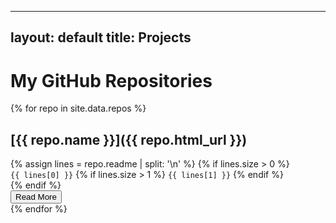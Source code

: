 

---
layout: default
title: Projects
---

# My GitHub Repositories

{% for repo in site.data.repos %}

## [{{ repo.name }}]({{ repo.html_url }})
<div class="code-block-container">
  <div class="code-block-preview styled-code-block" id="preview-{{ repo.name | replace: ' ', '-' | replace: '/', '-' }}">
    {% assign lines = repo.readme | split: '\n' %}
    {% if lines.size > 0 %}
    <div>
      <code>{{ lines[0] }}</code> <!-- First line -->
      {% if lines.size > 1 %}
      <code class="blurred-line">{{ lines[1] }}</code> <!-- Blurred second line -->
      {% endif %}
    </div>
    {% endif %}
  </div>
  <div class="code-block-full styled-code-block" id="full-{{ repo.name | replace: ' ', '-' | replace: '/', '-' }}" style="display: none;">
    <pre>{{ repo.readme | markdownify }}</pre>
  </div>
  <button class="read-more-button" id="button-{{ repo.name | replace: ' ', '-' | replace: '/', '-' }}" onclick="toggleReadme('{{ repo.name | replace: ' ', '-' | replace: '/', '-' }}')">Read More</button>
</div>
{% endfor %}



<script>


function toggleReadme(repoName) {
  const previewId = `preview-${repoName}`;
  const fullId = `full-${repoName}`;
  const butId = `button-${repoName}`;
  
  const preview = document.getElementById(previewId);
  const full = document.getElementById(fullId);
  const button = document.getElementById(butId);

  if (!preview || !full || !button) {
    console.error(`Elements not found for repoName: ${repoName}`);
    return;
  }

  if (preview.style.display === "none") {
    // Show the preview and hide the full content
    preview.style.display = "block";
    full.style.display = "none";
    button.textContent = "Read More";
  } else {
    // Hide the preview and show the full content
    preview.style.display = "none";
    full.style.display = "block";
    button.textContent = "Show Less";
  }
}



</script>

